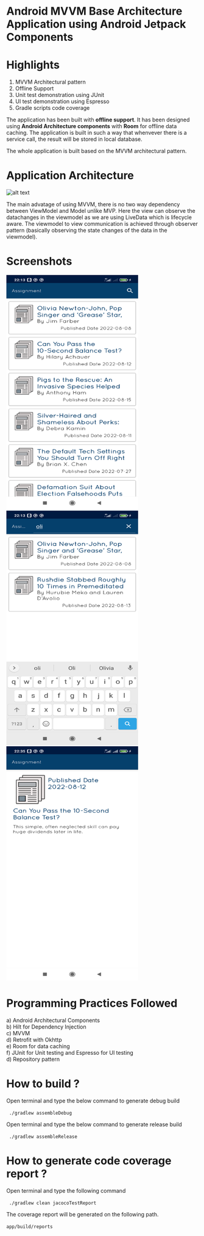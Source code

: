 # Android MVVM Base Architecture Application using Android Jetpack Components

# Highlights

1. MVVM Architectural pattern
2. Offline Support
3. Unit test demonstration using JUnit
4. UI test demonstration using Espresso
5. Gradle scripts code coverage

The application has been built with **offline support**. It has been designed using **Android
Architecture components** with **Room** for offline data caching. The application is built in such a
way that whenvever there is a service call, the result will be stored in local database.

The whole application is built based on the MVVM architectural pattern.

# Application Architecture

![alt text](https://cdn2.scalablepath.com/_next/image?url=https%3A%2F%2Fcdn-blog.scalablepath.com%2Fuploads%2F2021%2F12%2Fmvvm-reactive-architecture-1024x937.png&w=1200&q=75)

The main advatage of using MVVM, there is no two way dependency between ViewModel and Model unlike
MVP. Here the view can observe the datachanges in the viewmodel as we are using LiveData which is
lifecycle aware. The viewmodel to view communication is achieved through observer pattern (basically
observing the state changes of the data in the viewmodel).

# Screenshots

<img src="/screenshots/Screenshot_main_screen.png" width="346" height="615" alt="Home"/> 
<img src="/screenshots/Screenshot_search.png" width="346" height="615" alt="Home"/>
<img src="/screenshots/Screenshot_article_details.png" width="346" height="615" alt="Details"/>

# Programming Practices Followed

a) Android Architectural Components <br/>
b) Hilt for Dependency Injection <br/>
c) MVVM <br/>
d) Retrofit with Okhttp <br/>
e) Room for data caching <br/>
f) JUnit for Unit testing and Espresso for UI testing <br/>
d) Repository pattern <br/>

# How to build ?

Open terminal and type the below command to generate debug build <br/>

```  ./gradlew assembleDebug ```

Open terminal and type the below command to generate release build <br/>

```  ./gradlew assembleRelease ```


# How to generate code coverage report ?

Open terminal and type the following command

``` ./gradlew clean jacocoTestReport```

The coverage report will be generated on the following path.

``` app/build/reports ```
